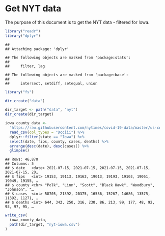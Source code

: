 Get NYT data
================

The purpose of this document is to get the NYT data - filtered for Iowa.

``` r
library("readr")
library("dplyr")
```

    ## 
    ## Attaching package: 'dplyr'

    ## The following objects are masked from 'package:stats':
    ## 
    ##     filter, lag

    ## The following objects are masked from 'package:base':
    ## 
    ##     intersect, setdiff, setequal, union

``` r
library("fs")
```

``` r
dir_create("data")

dir_target <- path("data", "nyt")
dir_create(dir_target)
```

``` r
iowa_county_data <- 
  "https://raw.githubusercontent.com/nytimes/covid-19-data/master/us-counties.csv" %>%
  read_csv(col_types = "Dcciii") %>%
  dplyr::filter(state == "Iowa") %>%
  select(date, fips, county, cases, deaths) %>%
  arrange(desc(date), desc(cases)) %>%
  glimpse()
```

    ## Rows: 46,870
    ## Columns: 5
    ## $ date   <date> 2021-07-15, 2021-07-15, 2021-07-15, 2021-07-15, 2021-07-15, 20…
    ## $ fips   <int> 19153, 19113, 19163, 19013, 19193, 19103, 19061, 19049, 19155, …
    ## $ county <chr> "Polk", "Linn", "Scott", "Black Hawk", "Woodbury", "Johnson", "…
    ## $ cases  <int> 58705, 21392, 20375, 16536, 15267, 14686, 13575, 11392, 11271, …
    ## $ deaths <int> 644, 342, 250, 316, 230, 86, 213, 99, 177, 48, 92, 93, 97, 95, …

``` r
write_csv(
  iowa_county_data,
  path(dir_target, "nyt-iowa.csv")
)
```
